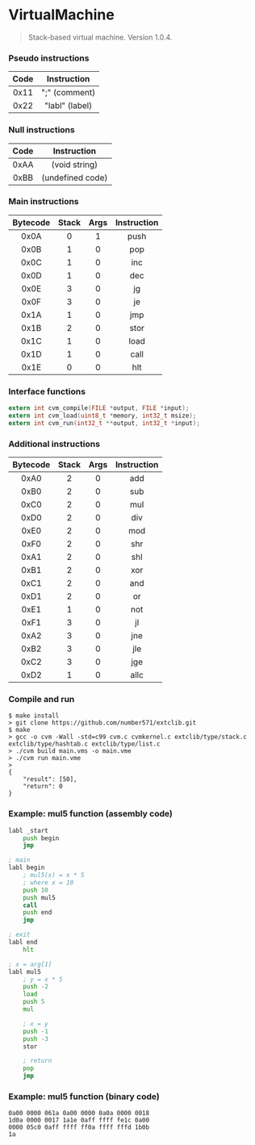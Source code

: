 # VirtualMachine
> Stack-based virtual machine. Version 1.0.4.

### Pseudo instructions
Code | Instruction
:---: | :---: |
0x11 | ";" (comment)
0x22 | "labl" (label)

### Null instructions
Code | Instruction
:---: | :---: |
0xAA | (void string)
0xBB | (undefined code)

### Main instructions
Bytecode | Stack | Args | Instruction
:---: | :---: | :---: | :---: |
0x0A | 0 | 1 | push
0x0B | 1 | 0 | pop
0x0C | 1 | 0 | inc
0x0D | 1 | 0 | dec
0x0E | 3 | 0 | jg
0x0F | 3 | 0 | je
0x1A | 1 | 0 | jmp
0x1B | 2 | 0 | stor
0x1C | 1 | 0 | load
0x1D | 1 | 0 | call
0x1E | 0 | 0 | hlt

### Interface functions
```c
extern int cvm_compile(FILE *output, FILE *input);
extern int cvm_load(uint8_t *memory, int32_t msize);
extern int cvm_run(int32_t **output, int32_t *input);
```

### Additional instructions
Bytecode | Stack | Args | Instruction
:---: | :---: | :---: | :---: |
0xA0 | 2 | 0 | add
0xB0 | 2 | 0 | sub
0xC0 | 2 | 0 | mul
0xD0 | 2 | 0 | div
0xE0 | 2 | 0 | mod
0xF0 | 2 | 0 | shr
0xA1 | 2 | 0 | shl
0xB1 | 2 | 0 | xor
0xC1 | 2 | 0 | and
0xD1 | 2 | 0 | or
0xE1 | 1 | 0 | not
0xF1 | 3 | 0 | jl
0xA2 | 3 | 0 | jne
0xB2 | 3 | 0 | jle
0xC2 | 3 | 0 | jge
0xD2 | 1 | 0 | allc

### Compile and run
```
$ make install
> git clone https://github.com/number571/extclib.git
$ make 
> gcc -o cvm -Wall -std=c99 cvm.c cvmkernel.c extclib/type/stack.c extclib/type/hashtab.c extclib/type/list.c 
> ./cvm build main.vms -o main.vme
> ./cvm run main.vme
> 
{
	"result": [50],
	"return": 0
}
```

### Example: mul5 function (assembly code)
```asm
labl _start
	push begin 
	jmp

; main
labl begin
	; mul5(x) = x * 5
	; where x = 10
	push 10
	push mul5
	call
	push end
	jmp	

; exit 
labl end
	hlt

; x = arg[1]
labl mul5
	; y = x * 5
	push -2
	load 
	push 5
	mul

	; x = y
	push -1
	push -3
	stor 

	; return
	pop
	jmp
```

### Example: mul5 function (binary code)
```
0a00 0000 061a 0a00 0000 0a0a 0000 0018
1d0a 0000 0017 1a1e 0aff ffff fe1c 0a00
0000 05c0 0aff ffff ff0a ffff fffd 1b0b
1a
```
